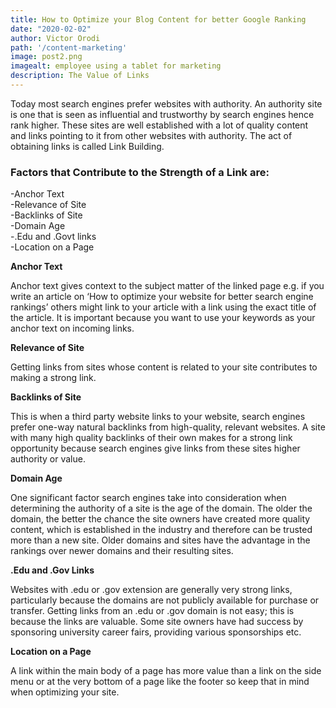 ```yaml
---
title: How to Optimize your Blog Content for better Google Ranking
date: "2020-02-02"
author: Victor Orodi
path: '/content-marketing'
image: post2.png
imagealt: employee using a tablet for marketing
description: The Value of Links
---
```


Today most search engines prefer websites with authority. An authority site is one that is seen as influential and trustworthy by search engines hence rank higher. These sites are well established with a lot of quality content and links pointing to it from other websites with authority. The act of obtaining links is called Link Building.

### Factors that Contribute to the Strength of a Link are:

-Anchor Text
<br />
-Relevance of Site
<br />
-Backlinks of Site
<br />
-Domain Age
<br />
-.Edu and .Govt links
<br />
-Location on a Page

**Anchor Text**

Anchor text gives context to the subject matter of the linked page e.g. if you write an article on ‘How to optimize your website for better search engine rankings’ others might link to your article with a link using the exact title of the article. It is important because you want to use your keywords as your anchor text on incoming links.

**Relevance of Site**

Getting links from sites whose content is related to your site contributes to making a strong link.

**Backlinks of Site**

This is when a third party website links to your website, search engines prefer one-way natural backlinks from high-quality, relevant websites. A site with many high quality backlinks of their own makes for a strong link opportunity because search engines give links from these sites higher authority or value.

**Domain Age**

One significant factor search engines take into consideration when determining the authority of a site is the age of the domain. The older the domain, the better the chance the site owners have created more quality content, which is established in the industry and therefore can be trusted more than a new site. Older domains and sites have the advantage in the rankings over newer domains and their resulting sites.

**.Edu and .Gov Links**

Websites with .edu or .gov extension are generally very strong links, particularly because the domains are not publicly available for purchase or transfer. Getting links from an .edu or .gov domain is not easy; this is because the links are valuable. Some site owners have had success by sponsoring university career fairs, providing various sponsorships etc.

**Location on a Page**

A link within the main body of a page has more value than a link on the side menu or at the very bottom of a page like the footer so keep that in mind when optimizing your site.


